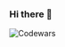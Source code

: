 ### Hi there 👋

![Codewars](https://github.r2v.ch/codewars?user=Anna%20Kapitanova&name=true&top_languages=true&stroke=%23b362ff&theme=purple_dark)

<!--
**totoshka19/totoshka19** is a ✨ _special_ ✨ repository because its `README.md` (this file) appears on your GitHub profile.

Here are some ideas to get you started:

- 🔭 I’m currently working on ...
- 🌱 I’m currently learning ...
- 👯 I’m looking to collaborate on ...
- 🤔 I’m looking for help with ...
- 💬 Ask me about ...
- 📫 How to reach me: ...
- 😄 Pronouns: ...
- ⚡ Fun fact: ...
-->
